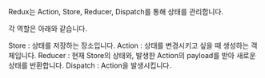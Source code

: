 Redux는 Action, Store, Reducer, Dispatch를 통해 상태를 관리합니다.

각 역할은 아래와 같습니다.

Store : 상태를 저장하는 장소입니다.
Action : 상태를 변경시키고 싶을 때 생성하는 객체입니다.
Reducer : 현재 Store의 상태와, 발생한 Action의 payload를 받아 새로운 상태를 반환합니다.
Dispatch : Action을 발생시킵니다.
